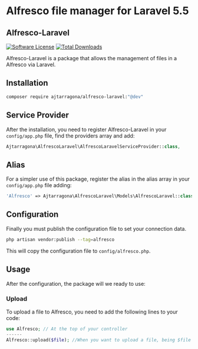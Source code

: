 # Alfresco file manager for Laravel 5.5

## Alfresco-Laravel

[![Software License][ico-license]](LICENSE.md)
[![Total Downloads][ico-downloads]][link-downloads]

Alfresco-Laravel is a package that allows the management of files in a Alfresco via Laravel.


## Installation

```bash
composer require ajtarragona/alfresco-laravel:"@dev"
```

## Service Provider

After the installation, you need to register Alfresco-Laravel in your `config/app.php` file, find the providers array and add:

```php
Ajtarragona\AlfrescoLaravel\AlfrescoLaravelServiceProvider::class,
```

## Alias

For a simpler use of this package, register the alias in the alias array in your `config/app.php` file adding:

```php
'Alfresco' => Ajtarragona\AlfrescoLaravel\Models\AlfrescoLaravel::class
```

## Configuration

Finally you must publish the configuration file to set your connection data.

```bash
php artisan vendor:publish --tag=alfresco
```

This will copy the configuration file to `config/alfresco.php`.

## Usage

After the configuration, the package will we ready to use:

### Upload

To upload a file to Alfresco, you need to add the following lines to your code:
```php
use Alfresco; // At the top of your controller
------
Alfresco::upload($file); //When you want to upload a file, being $file a UploadedFile instance
```

[ico-license]: https://img.shields.io/badge/license-MIT-brightgreen.svg?style=flat-square
[ico-downloads]: https://img.shields.io/packagist/dt/ajtarragona/alfresco-laravel.svg?style=flat-square
[link-downloads]: https://packagist.org/packages/ajtarragona/alfresco-laravel